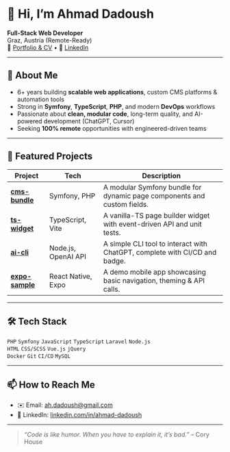 # 👋 Hi, I’m Ahmad Dadoush

**Full-Stack Web Developer**  
Graz, Austria (Remote-Ready)  
🔗 [Portfolio & CV](https://github.com/ahmad-dadoush) • 🔗 [LinkedIn](https://linkedin.com/in/ahmad-dadoush)  

---

## 💼 About Me

- 6+ years building **scalable web applications**, custom CMS platforms & automation tools  
- Strong in **Symfony**, **TypeScript**, **PHP**, and modern **DevOps** workflows  
- Passionate about **clean, modular code**, long-term quality, and AI-powered development (ChatGPT, Cursor)  
- Seeking **100% remote** opportunities with engineered-driven teams  

---

## 🚀 Featured Projects

| Project | Tech | Description |
| ------- | ---- | ----------- |
| [**cms-bundle**](https://github.com/ahmad-dadoush/cms-bundle) | Symfony, PHP | A modular Symfony bundle for dynamic page components and custom fields. |
| [**ts-widget**](https://github.com/ahmad-dadoush/ts-widget) | TypeScript, Vite | A vanilla-TS page builder widget with event-driven API and unit tests. |
| [**ai-cli**](https://github.com/ahmad-dadoush/ai-cli) | Node.js, OpenAI API | A simple CLI tool to interact with ChatGPT, complete with CI/CD and badge. |
| [**expo-sample**](https://github.com/ahmad-dadoush/expo-sample) | React Native, Expo | A demo mobile app showcasing basic navigation, theming & API calls. |

---

## 🛠️ Tech Stack

<code>PHP</code> <code>Symfony</code> <code>JavaScript</code> <code>TypeScript</code> <code>Laravel</code> <code>Node.js</code>  
<code>HTML</code> <code>CSS/SCSS</code> <code>Vue.js</code> <code>jQuery</code>  
<code>Docker</code> <code>Git</code> <code>CI/CD</code> <code>MySQL</code>  

---

## 📫 How to Reach Me

- ✉️ Email: [ah.dadoush@gmail.com](mailto:ah.dadoush@gmail.com)  
- 🔗 LinkedIn: [linkedin.com/in/ahmad-dadoush](https://linkedin.com/in/ahmad-dadoush)  

---

> _“Code is like humor. When you have to explain it, it’s bad.”_ – Cory House  
